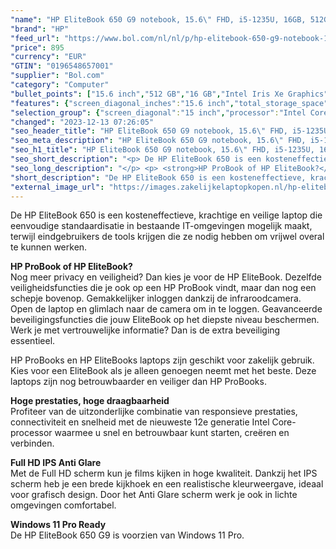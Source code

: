 ```yaml
---
"name": "HP EliteBook 650 G9 notebook, 15.6\" FHD, i5-1235U, 16GB, 512GB SSD, W11P - 400 nits - 3Y warranty onsite"
"brand": "HP"
"feed_url": "https://www.bol.com/nl/nl/p/hp-elitebook-650-g9-notebook-15-6-fhd-i5-1235u-16gb-512gb-ssd-w11p-400-nits-3y-warranty-onsite/9300000083137935"
"price": 895
"currency": "EUR"
"GTIN": "0196548657001"
"supplier": "Bol.com"
"category": "Computer"
"bullet_points": ["15.6 inch","512 GB","16 GB","Intel Iris Xe Graphics"]
"features": {"screen_diagonal_inches":"15.6 inch","total_storage_space":"512 GB","memory_size":"16 GB","graphics_card":"Intel Iris Xe Graphics"}
"selection_group": {"screen_diagonal":"15 inch","processor":"Intel Core i5","changed_price_past_3_days":false,"product_family":"Elitebook"}
"changed": "2023-12-13 07:26:05"
"seo_header_title": "HP EliteBook 650 G9 notebook, 15.6\" FHD, i5-1235U, 16GB, 512GB SSD, W11P - 400 nits - 3Y warranty onsite"
"seo_meta_description": "HP EliteBook 650 G9 notebook, 15.6\" FHD, i5-1235U, 16GB, 512GB SSD, W11P - 400 nits - 3Y warranty onsite"
"seo_h1_title": "HP EliteBook 650 G9 notebook, 15.6\" FHD, i5-1235U, 16GB, 512GB SSD, W11P - 400 nits - 3Y warranty onsite"
"seo_short_description": "<p> De HP EliteBook 650 is een kosteneffectieve, krachtige en veilige laptop die eenvoudige standaardisatie in bestaande IT-omgevingen mogelijk maakt, terwijl eindgebruikers de tools krijgen die ze nodig hebben om vrijwel overal te kunnen werken."
"seo_long_description": "</p> <p> <strong>HP ProBook of HP EliteBook?</strong><br />Nog meer privacy en veiligheid? Dan kies je voor de HP EliteBook. Dezelfde veiligheidsfuncties die je ook op een HP ProBook vindt, maar dan nog een schepje bovenop. Gemakkelijker inloggen dankzij de infraroodcamera. Open de laptop en glimlach naar de camera om in te loggen. Geavanceerde beveiligingsfuncties die jouw EliteBook op het diepste niveau beschermen. Werk je met vertrouwelijke informatie? Dan is de extra beveiliging essentieel. </p> <p> HP ProBooks en HP EliteBooks laptops zijn geschikt voor zakelijk gebruik. Kies voor een EliteBook als je alleen genoegen neemt met het beste. Deze laptops zijn nog betrouwbaarder en veiliger dan HP ProBooks. </p> <p> <strong>Hoge prestaties, hoge draagbaarheid</strong><br />Profiteer van de uitzonderlijke combinatie van responsieve prestaties, connectiviteit en snelheid met de nieuweste 12e generatie Intel Core-processor waarmee u snel en betrouwbaar kunt starten, creëren en verbinden. </p> <p> <strong>Full HD IPS Anti Glare</strong><br />Met de Full HD scherm kun je films kijken in hoge kwaliteit. Dankzij het IPS scherm heb je een brede kijkhoek en een realistische kleurweergave, ideaal voor grafisch design. Door het Anti Glare scherm werk je ook in lichte omgevingen comfortabel. </p> <p>  </p> <p> <strong>Windows 11 Pro Ready</strong><br />De HP EliteBook 650 G9 is voorzien van Windows 11 Pro. </p> <p>  </p>"
"short_description": "De HP EliteBook 650 is een kosteneffectieve, krachtige en veilige laptop die eenvoudige standaardisatie in bestaande IT-omgevingen mogelijk maakt, terwijl eindgebruikers de tools krijgen die ze nodig hebben om vrijwel overal te kunnen werken. HP ProBook of HP EliteBook? Nog meer privacy en veiligheid? Dan kies je voor de HP EliteBook. Dezelfde veiligheidsfuncties die je ook op een HP ProBook vindt, maar dan nog een schepje bovenop. Gemakkelijker inloggen dankzij de infraroodcamera. Open de laptop en glimlach naar de camera om in te loggen. Geavanceerde beveiligingsfuncties die jouw EliteBook op het diepste niveau beschermen. Werk je met vertrouwelijke informatie? Dan is de extra beveiliging essentieel. HP ProBooks en HP EliteBooks laptops zijn geschikt voor zakelijk gebruik. Kies voor een EliteBook als je alleen genoegen neemt met het beste. Deze laptops zijn nog betrouwbaarder en veiliger dan HP ProBooks. Hoge prestaties, hoge draagbaarheid Profiteer van de uitzonderlijke combinatie van responsieve prestaties, connectiviteit en snelheid met de nieuweste 12e generatie Intel Core-processor waarmee u snel en betrouwbaar kunt starten, creëren en verbinden. Full HD IPS Anti Glare Met de Full HD scherm kun je films kijken in hoge kwaliteit. Dankzij het IPS scherm heb je een brede kijkhoek en een realistische kleurweergave, ideaal voor grafisch design. Door het Anti Glare scherm werk je ook in lichte omgevingen comfortabel. Windows 11 Pro Ready De HP EliteBook 650 G9 is voorzien van Windows 11 Pro."
"external_image_url": "https://images.zakelijkelaptopkopen.nl/hp-elitebook-650-g9-notebook-15-6-fhd-i5-1235u-16gb-512gb-ssd-w11p-400-nits-3y-warranty-onsite.webp"
---
```


<p> De HP EliteBook 650 is een kosteneffectieve, krachtige en veilige laptop die eenvoudige standaardisatie in bestaande IT-omgevingen mogelijk maakt, terwijl eindgebruikers de tools krijgen die ze nodig hebben om vrijwel overal te kunnen werken. </p> <p> <strong>HP ProBook of HP EliteBook?</strong><br />Nog meer privacy en veiligheid? Dan kies je voor de HP EliteBook. Dezelfde veiligheidsfuncties die je ook op een HP ProBook vindt, maar dan nog een schepje bovenop. Gemakkelijker inloggen dankzij de infraroodcamera. Open de laptop en glimlach naar de camera om in te loggen. Geavanceerde beveiligingsfuncties die jouw EliteBook op het diepste niveau beschermen. Werk je met vertrouwelijke informatie? Dan is de extra beveiliging essentieel. </p> <p> HP ProBooks en HP EliteBooks laptops zijn geschikt voor zakelijk gebruik. Kies voor een EliteBook als je alleen genoegen neemt met het beste. Deze laptops zijn nog betrouwbaarder en veiliger dan HP ProBooks. </p> <p> <strong>Hoge prestaties, hoge draagbaarheid</strong><br />Profiteer van de uitzonderlijke combinatie van responsieve prestaties, connectiviteit en snelheid met de nieuweste 12e generatie Intel Core-processor waarmee u snel en betrouwbaar kunt starten, creëren en verbinden. </p> <p> <strong>Full HD IPS Anti Glare</strong><br />Met de Full HD scherm kun je films kijken in hoge kwaliteit. Dankzij het IPS scherm heb je een brede kijkhoek en een realistische kleurweergave, ideaal voor grafisch design. Door het Anti Glare scherm werk je ook in lichte omgevingen comfortabel. </p> <p>   </p> <p> <strong>Windows 11 Pro Ready</strong><br />De HP EliteBook 650 G9 is voorzien van Windows 11 Pro. </p> <p>   </p>